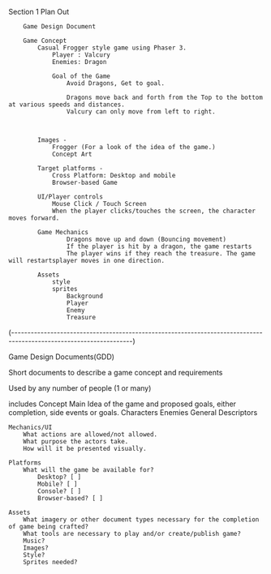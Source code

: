 Section 1
    Plan Out


        Game Design Document

        Game Concept
            Casual Frogger style game using Phaser 3.
                Player : Valcury
                Enemies: Dragon

                Goal of the Game
                    Avoid Dragons, Get to goal.

                    Dragons move back and forth from the Top to the bottom at various speeds and distances.
                    Valcury can only move from left to right.



            Images -
                Frogger (For a look of the idea of the game.)
                Concept Art

            Target platforms -
                Cross Platform: Desktop and mobile
                Browser-based Game

            UI/Player controls
                Mouse Click / Touch Screen
                When the player clicks/touches the screen, the character moves forward.

            Game Mechanics
                    Dragons move up and down (Bouncing movement)
                    If the player is hit by a dragon, the game restarts
                    The player wins if they reach the treasure. The game will restartsplayer moves in one direction.

            Assets
                style
                sprites
                    Background
                    Player
                    Enemy
                    Treasure

(-------------------------------------------------------------------------------------------------------------------)

Game Design Documents(GDD)

Short documents to describe a game concept and requirements

Used by any number of people (1 or many)

includes
    Concept
        Main Idea of the game and proposed goals, either completion, side events or goals.
        Characters
        Enemies
        General Descriptors

    Mechanics/UI
        What actions are allowed/not allowed.
        What purpose the actors take.
        How will it be presented visually.

    Platforms
        What will the game be available for?
            Desktop? [ ]
            Mobile? [ ]
            Console? [ ]
            Browser-based? [ ]

    Assets
        What imagery or other document types necessary for the completion of game being crafted?
        What tools are necessary to play and/or create/publish game?
        Music?
        Images?
        Style?
        Sprites needed?
